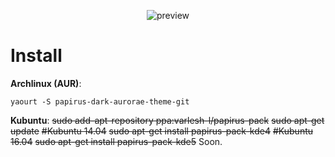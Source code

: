 <p align="center">
  <img src="https://raw.githubusercontent.com/droserasprout/papirus-dark-aurorae-theme/master/preview.png" alt="preview"/>
</p>

# Install
**Archlinux (AUR)**:
```
yaourt -S papirus-dark-aurorae-theme-git
```
**Kubuntu**:
~~sudo add-apt-repository ppa:varlesh-l/papirus-pack~~
~~sudo apt-get update~~
~~#Kubuntu 14.04~~
~~sudo apt-get install papirus-pack-kde4~~
~~#Kubuntu 16.04~~
~~sudo apt-get install papirus-pack-kde5~~
Soon.
